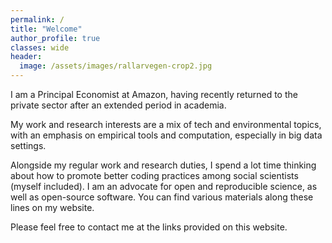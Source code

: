 ```yaml
---
permalink: /
title: "Welcome"
author_profile: true
classes: wide
header:
  image: /assets/images/rallarvegen-crop2.jpg
---
```


I am a Principal Economist at Amazon, having recently returned to the private sector after an extended period in academia. 

My work and research interests are a mix of tech and environmental topics, with an emphasis on empirical tools and computation, especially in big data settings.

<!-- I am an assistant professor of economics at the University of Oregon. My research fields are environmental and resource economics, which means that I study the interactions between human and natural systems. Broadly speaking, I am interested in questions like: 

- How do changes in environmental conditions affect the economy, and vice versa? 
- How should societies manage their natural resources when they are faced with uncertainty? 
- Do environmental policies function as intended, or are there unexpected consequences?

While there are important theoretical components to these questions, my work is mostly empirical. I rely on a mix of tools that includes classical econometrics, Bayesian methods, geospatial computation, and newer data science tools like machine learning.  -->

Alongside my regular work and research duties, I spend a lot time thinking about how to promote better coding practices among social scientists (myself included). I am an advocate for open and reproducible science, as well as open-source software. You can find various materials along these lines on my website.

Please feel free to contact me at the links provided on this website.